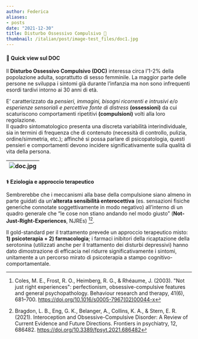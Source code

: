 ```yaml
---
author: Federica
aliases:
- posts
date: "2021-12-30"
title: Disturbo Ossessivo Compulsivo 🔷 
thumbnail: /italian/post/image-test_files/doc1.jpg
---
```


<bold><h4>💭 Quick view sul DOC</h4></bold>

Il **Disturbo Ossessivo Compulsivo (DOC)** interessa circa l’1-2% della popolazione adulta, soprattutto di sesso femminile. La maggior parte delle persone ne sviluppa i sintomi già durante l’infanzia ma non sono infrequenti esordi tardivi intorno ai 30 anni di età.

 E’ caratterizzato da _pensieri, immagini, bisogni ricorrenti e intrusivi e/o esperienze sensoriali e percettive fonte di distress_ **(ossessioni)** da cui scaturiscono comportamenti ripetitivi **(compulsioni)** volti alla loro regolazione.  
Il quadro sintomatologico presenta una discreta variabilità interindividuale, sia in termini di frequenza che di contenuto (necessità di controllo, pulizia, ordine/simmetria, etc.); affinché si possa parlare di psicopatologia, questi pensieri e comportamenti devono incidere significativamente sulla qualità di vita della persona.

| ![doc.jpg](/italian/post/image-test_files/doc.jpg) | 
|:--:|

<bold><h4>⚕️ Eziologia e approccio terapeutico</h4></bold>

Sembrerebbe che i meccanismi alla base della compulsione siano almeno in parte guidati da un’**alterata sensibilità enterocettiva** (es. sensazioni fisiche generiche connotate soggettivamente in modo negativo) all’interno di un quadro generale che “le cose non stiano andando nel modo giusto” (**Not-Just-Right-Experiences**, NJREs) [^1][^2]. 

Il gold-standard per il trattamento prevede un approccio terapeutico misto: **1) psicoterapia + 2) farmacologia**; i farmaci inibitori della ricaptazione della serotonina (utilizzati anche per il trattamento dei disturbi depressivi) hanno dato dimostrazione di efficacia nel ridurre significativamente i sintomi, unitamente a un percorso mirato di psicoterapia a stampo cognitivo-comportamentale.

[^1]:Coles, M. E., Frost, R. O., Heimberg, R. G., & Rhéaume, J. (2003). "Not just right experiences": perfectionism, obsessive-compulsive features and general psychopathology. Behaviour research and therapy, 41(6), 681–700. https://doi.org/10.1016/s0005-7967(02)00044-x

[^2]: Bragdon, L. B., Eng, G. K., Belanger, A., Collins, K. A., & Stern, E. R. (2021). Interoception and Obsessive-Compulsive Disorder: A Review of Current Evidence and Future Directions. Frontiers in psychiatry, 12, 686482. https://doi.org/10.3389/fpsyt.2021.686482
